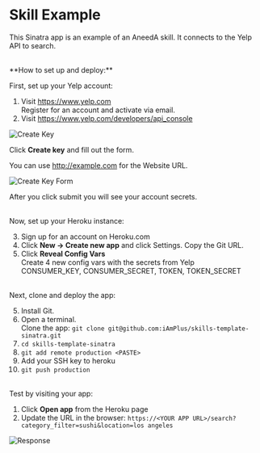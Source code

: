 # Skill Example

This Sinatra app is an example of an AneedA skill. It connects to the Yelp API to search.  

<br>
**How to set up and deploy:**

First, set up your Yelp account:  

1. Visit https://www.yelp.com  
Register for an account and activate via email.  
2. Visit https://www.yelp.com/developers/api_console  

![Create Key](https://github.com/iAmPlus/skills-template-sinatra/blob/master/images/create_key.png?raw=true)

Click **Create key** and fill out the form.  


You can use http://example.com for the Website URL.   

![Create Key Form](https://github.com/iAmPlus/skills-template-sinatra/blob/master/images/create_key_form.png?raw=true)

After you click submit you will see your account secrets.  

  <br>
Now, set up your Heroku instance:  

3. Sign up for an account on Heroku.com  
4. Click **New -> Create new app** and click Settings. Copy the Git URL.  
4. Click **Reveal Config Vars**  
Create 4 new config vars with the secrets from Yelp  
CONSUMER_KEY, 
CONSUMER_SECRET, 
TOKEN, 
TOKEN_SECRET

<br>
Next, clone and deploy the app:   

5. Install Git.
6. Open a terminal.   
  Clone the app: `git clone git@github.com:iAmPlus/skills-template-sinatra.git`
7. `cd skills-template-sinatra`
6. `git add remote production <PASTE>`  
6. Add your SSH key to heroku  
7. `git push production`  

<br>
Test by visiting your app:

1. Click **Open app** from the Heroku page  
2. Update the URL in the browser:
 `https://<YOUR APP URL>/search?category_filter=sushi&location=los angeles`

![Response](https://github.com/iAmPlus/skills-template-sinatra/blob/master/images/success.png?raw=true)
